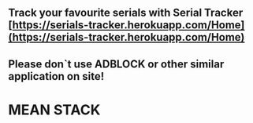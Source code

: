## Track your favourite serials with Serial Tracker [https://serials-tracker.herokuapp.com/Home](https://serials-tracker.herokuapp.com/Home)

## Please don`t use ADBLOCK or other similar application on site!

# MEAN STACK


